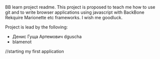 BB learn project readme.
This project is proposed to teach me how to use git and to write browser applications using javascript with BackBone Rekquire Marionette etc frameworks.
I wish me goodluck.

Project is lead by the folloving:
 - Денис Гуща Артемович dguscha
 - blamenot
 
//starting my first application
